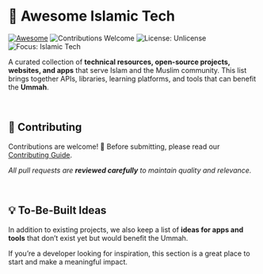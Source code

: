 # 🌙 Awesome Islamic Tech
[![Awesome](https://awesome.re/badge.svg)](https://awesome.re) 
![Contributions Welcome](https://img.shields.io/badge/contributions-welcome-brightgreen.svg) 
![License: Unlicense](https://img.shields.io/badge/license-Unlicense-blue.svg) 
![Focus: Islamic Tech](https://img.shields.io/badge/focus-Islamic%20Tech-8A2BE2.svg) 

A curated collection of **technical resources, open-source projects, websites, and apps** that serve Islam and the Muslim community.
This list brings together APIs, libraries, learning platforms, and tools that can benefit the **Ummah**.

<br>

## 🌱 Contributing

Contributions are welcome! 🎉
Before submitting, please read our [Contributing Guide](https://github.com/marzzuki/awesome-islamic-tech/blob/main/CONTRIBUTING.md).

<em> All pull requests are **reviewed carefully** to maintain quality and relevance.</em>

<br>

## 💡 To-Be-Built Ideas

In addition to existing projects, we also keep a list of **ideas for apps and tools** that don’t exist yet but would benefit the Ummah.

If you’re a developer looking for inspiration, this section is a great place to start and make a meaningful impact.
